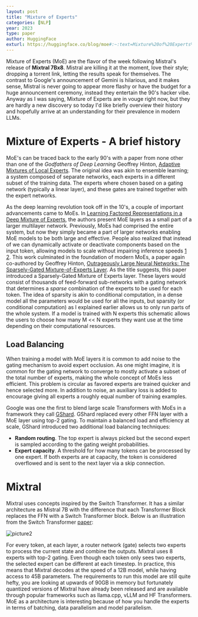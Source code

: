 ```yaml
---
layout: post
title: "Mixture of Experts"
categories: [NLP]
year: 2023
type: paper
author: HuggingFace
exturl: https://huggingface.co/blog/moe#:~:text=Mixture%20of%20Experts%20enable%20models,budget%20as%20a%20dense%20model.
---
```


Mixture of Experts (MoE) are the flavor of the week following Mistral's release of **Mixtral 7Bx8**. Mistral are  killing it at the moment, love their style; dropping a torrent link, letting the results speak for themselves. The contrast to Google's announcement of Gemini is hilarious, and it makes sense, Mistral is never going to appear more flashy or have the budget for a huge announcement ceremony, instead they entertain the 90's hacker vibe. Anyway as I was saying, Mixture of Experts are in vouge right now, but they are hardly a new discovery so today I'd like briefly overview their history and hopefully arrive at an understanding for their prevalence in modern LLMs.

# Mixture of Experts - A brief history

MoE's can be traced back to the early 90's with a paper from none other than one of the _Godfathers of Deep Learning_ Geoffrey Hinton, [Adaptive Mixtures of Local Experts](https://ieeexplore.ieee.org/document/6797059). The original idea was akin to ensemble learning; a system composed of separate networks, each experts in a different subset of the training data. The experts where chosen based on a gating network (typically a linear layer), and these gates are trained together with the expert networks.

As the deep learning revolution took off in the 10's, a couple of important advancements came to MoEs. In [Learning Factored Representations in a Deep Mixture of Experts](https://arxiv.org/abs/1312.4314), the authors present MoE layers as a small part of a larger multilayer network. Previously, MoEs had comprised the entire system, but now they simply became a part of larger networks enabling MoE models to be both large and effective. People also realized that instead of we can dynamically activate or deactivate components based on the input token, allowing models to scale without impairing inference speeds [1](https://openreview.net/pdf?id=BNYMo3QRxh7PwR1riEDL) [2](https://arxiv.org/abs/1308.3432). This work culminated in the foundation of modern MoEs, a paper again co-authored by Geoffrey Hinton, [Outrageously Large Neural Networks: The Sparsely-Gated Mixture-of-Experts Layer](https://arxiv.org/abs/1701.06538). As the title suggests, this paper introduced a Sparsely-Gated Mixture of Experts layer. These layers would consist of thousands of feed-forward sub-networks with a gating network that determines a _sparse_ combination of the experts to be used for each token. The idea of sparsity is akin to conditional computation, in a dense model all the parameters would be used for all the inputs, but sparsity (or conditional computation) as I explained earlier allows us to only run parts of the whole system. If a model is trained with N experts this schematic allows the users to choose how many M << N experts they want use at the time depending on their computational resources.

## Load Balancing

When training a model with MoE layers it is common to add noise to the gating mechanism to avoid expert occlusion. As one might imagine, it is common for the gating network to converge to mostly activate a subset of the total number of experts, making the whole concept of MoEs less efficient. This problem is circular as favored experts are trained quicker and hence selected more. In addition to noise, an auxiliary loss is added to encourage giving all experts a roughly equal number of training examples.

Google was one the first to blend large scale Transformers with MoEs in a framework they call [GShard](https://arxiv.org/abs/2006.16668). GShard replaced every other FFN layer with a MoE layer using top-2 gating. To maintain a balanced load and efficiency at scale, GShard introduced two additional load balancing techniques:

- **Random routing**. The top expert is always picked but the second expert is sampled according to the gating weight probabilities.
- **Expert capacity**. A threshold for how many tokens can be processed by one expert. If both experts are at capacity, the token is considered overflowed and is sent to the next layer via a skip connection.

# Mixtral

Mixtral uses concepts inspired by the Switch Transformer. It has a similar architecture as Mistral 7B with the difference that each Transformer Block replaces the FFN with a Switch Transformer block. Below is an illustration from the Switch Transformer [paper](https://arxiv.org/abs/2006.16668):

![picture2](/images/switchtransformer.png)

For every token, at each layer, a router network (gate) selects two experts to process the current state and combine the outputs. Mixtral uses 8 experts with top-2 gating. Even though each token only sees two experts, the selected expert can be different at each timestep. In practice, this means that Mixtral decodes at the speed of a 12B model, while having access to 45B parameters. The requirements to run this model are still quite hefty, you are looking at upwards of 90GB in memory but fortunately quantized versions of Mixtral have already been released and are available through popular frameworks such as llama.cpp, vLLM and HF Transformers. MoE as a architecture is interesting because of how you handle the experts in terms of batching, data parallelism and model parallelism.
